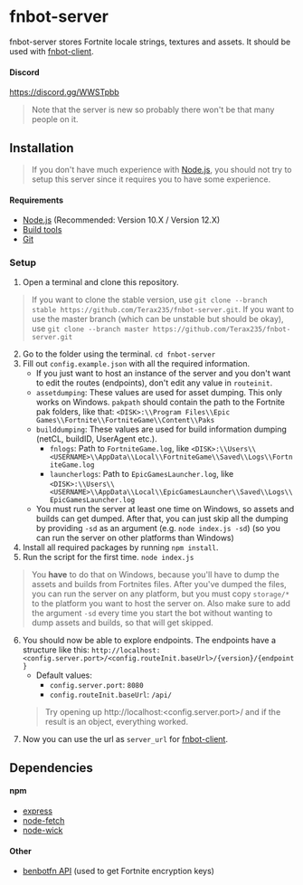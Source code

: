 # fnbot-server
fnbot-server stores Fortnite locale strings, textures and assets. It should be used with [fnbot-client](https://github.com/Terax235/fnbot-client).

#### Discord
https://discord.gg/WWSTpbb
> Note that the server is new so probably there won't be that many people on it.

## Installation
> If you don't have much experience with [Node.js](https://nodejs.org/en/), you should not try to setup this server since it requires you to have some experience.

#### Requirements
- [Node.js](https://nodejs.org/en/) (Recommended: Version 10.X / Version 12.X)
- [Build tools](https://github.com/nodejs/node-gyp)
- [Git](https://git-scm.com/downloads)

### Setup
1. Open a terminal and clone this repository.
> If you want to clone the stable version, use `git clone --branch stable https://github.com/Terax235/fnbot-server.git`. If you want to use the master branch (which can be unstable but should be okay), use `git clone --branch master https://github.com/Terax235/fnbot-server.git`
2. Go to the folder using the terminal. `cd fnbot-server`
3. Fill out `config.example.json` with all the required information.
   - If you just want to host an instance of the server and you don't want to edit the routes (endpoints), don't edit any value in `routeinit`.
   - `assetdumping`: These values are used for asset dumping. This only works on Windows. `pakpath` should contain the path to the Fortnite pak folders, like that: `<DISK>:\\Program Files\\Epic Games\\Fortnite\\FortniteGame\\Content\\Paks`
   - `builddumping`: These values are used for build information dumping (netCL, buildID, UserAgent etc.).
     - `fnlogs`: Path to `FortniteGame.log`, like `<DISK>:\\Users\\<USERNAME>\\AppData\\Local\\FortniteGame\\Saved\\Logs\\FortniteGame.log`
     - `launcherlogs`: Path to `EpicGamesLauncher.log`, like `<DISK>:\\Users\\<USERNAME>\\AppData\\Local\\EpicGamesLauncher\\Saved\\Logs\\EpicGamesLauncher.log`
   - You must run the server at least one time on Windows, so assets and builds can get dumped. After that, you can just skip all the dumping by providing `-sd` as an argument (e.g. `node index.js -sd`) (so you can run the server on other platforms than Windows)
4. Install all required packages by running `npm install`.
5. Run the script for the first time. `node index.js`
> You **have** to do that on Windows, because you'll have to dump the assets and builds from Fortnites files. After you've dumped the files, you can run the server on any platform, but you must copy `storage/*` to the platform you want to host the server on. Also make sure to add the argument `-sd` every time you start the bot without wanting to dump assets and builds, so that will get skipped.
6. You should now be able to explore endpoints. The endpoints have a structure like this: `http://localhost:<config.server.port>/<config.routeInit.baseUrl>/{version}/{endpoint}`
   - Default values:
     - `config.server.port`: `8080`
     - `config.routeInit.baseUrl`: `/api/`
   > Try opening up http://localhost:<config.server.port>/ and if the result is an object, everything worked.
7. Now you can use the url as `server_url` for [fnbot-client](https://github.com/Terax235/fnbot-client.git).

## Dependencies
#### npm
- [express](https://www.npmjs.com/package/express)
- [node-fetch](https://www.npmjs.com/package/node-fetch)
- [node-wick](https://www.npmjs.com/package/node-wick)

#### Other
- [benbotfn API](http://benbotfn.tk:8080/api/docs) (used to get Fortnite encryption keys)
